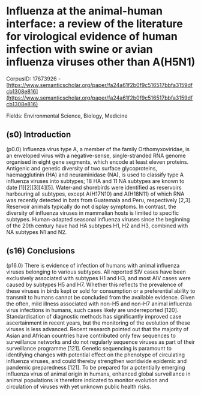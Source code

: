 # Influenza at the animal-human interface: a review of the literature for virological evidence of human infection with swine or avian influenza viruses other than A(H5N1)

CorpusID: 17673926 - [https://www.semanticscholar.org/paper/fa24a61f2b0f9c516517bbfa3159dfcb1308e816](https://www.semanticscholar.org/paper/fa24a61f2b0f9c516517bbfa3159dfcb1308e816)

Fields: Environmental Science, Biology, Medicine

## (s0) Introduction
(p0.0) Influenza virus type A, a member of the family Orthomyxoviridae, is an enveloped virus with a negative-sense, single-stranded RNA genome organised in eight gene segments, which encode at least eleven proteins. Antigenic and genetic diversity of two surface glycoproteins, haemagglutinin (HA) and neuraminidase (NA), is used to classify type A influenza viruses into subtypes; 18 HA and 11 NA subtypes are known to date [1][2][3][4][5]. Water-and shorebirds were identified as reservoirs harbouring all subtypes, except A(H17N10) and A(H18N11) of which RNA was recently detected in bats from Guatemala and Peru, respectively [2,3]. Reservoir animals typically do not display symptoms. In contrast, the diversity of influenza viruses in mammalian hosts is limited to specific subtypes. Human-adapted seasonal influenza viruses since the beginning of the 20th century have had HA subtypes H1, H2 and H3, combined with NA subtypes N1 and N2.
## (s16) Conclusions
(p16.0) There is evidence of infection of humans with animal influenza viruses belonging to various subtypes. All reported SIV cases have been exclusively associated with subtypes H1 and H3, and most AIV cases were caused by subtypes H5 and H7. Whether this reflects the prevalence of these viruses in birds kept or sold for consumption or a preferential ability to transmit to humans cannot be concluded from the available evidence. Given the often, mild illness associated with non-H5 and non-H7 animal influenza virus infections in humans, such cases likely are underreported [120]. Standardisation of diagnostic methods has significantly improved case ascertainment in recent years, but the monitoring of the evolution of these viruses is less advanced. Recent research pointed out that the majority of Asian and African countries have contributed only few sequences to surveillance networks and do not regularly sequence viruses as part of their surveillance programme [121]. Genetic sequencing is paramount to identifying changes with potential effect on the phenotype of circulating influenza viruses, and could thereby strengthen worldwide epidemic and pandemic preparedness [121]. To be prepared for a potentially emerging influenza virus of animal origin in humans, enhanced global surveillance in animal populations is therefore indicated to monitor evolution and circulation of viruses with yet unknown public health risks.
